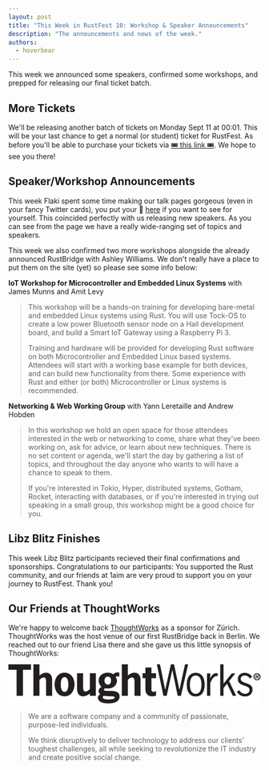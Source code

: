 ```yaml
---
layout: post
title: "This Week in RustFest 10: Workshop & Speaker Announcements"
description: "The announcements and news of the week."
authors:
  - hoverbear
---
```


This week we announced some speakers, confirmed some workshops, and prepped for releasing our final ticket batch.

## More Tickets

We'll be releasing another batch of tickets on Monday Sept 11 at 00:01. This will be your last chance to get a normal (or student) ticket for RustFest. As before you'll be able to purchase your tickets via [🎟 this link 🎟](https://ti.to/asquera-event-ug/rustfest-zurich/). We hope to see you there!

## Speaker/Workshop Announcements

This week Flaki spent some time making our talk pages gorgeous (even in your fancy Twitter cards), you put your 👀 [here](http://zurich.rustfest.eu/talks/) if you want to see for yourself. This coincided perfectly with us releasing new speakers. As you can see from the page we have a really wide-ranging set of topics and speakers.

This week we also confirmed two more workshops alongside the already announced RustBridge with Ashley Williams. We don't really have a place to put them on the site (yet) so please see some info below:

**IoT Workshop for Microcontroller and Embedded Linux Systems** with James Munns and Amit Levy

> This workshop will be a hands-on training for developing bare-metal and embedded Linux systems using Rust. You will use Tock-OS to create a low power Bluetooth sensor node on a Hail development board, and build a Smart IoT Gateway using a Raspberry Pi 3.
>
>
> Training and hardware will be provided for developing Rust software on both Microcontroller and Embedded Linux based systems. Attendees will start with a working base example for both devices, and can build new functionality from there. Some experience with Rust and either (or both) Microcontroller or Linux systems is recommended.

**Networking & Web Working Group** with Yann Leretaille and Andrew Hobden

> In this workshop we hold an open space for those attendees interested in the web or networking to come, share what they've been working on, ask for advice, or learn about new techniques. There is no set content or agenda, we'll start the day by gathering a list of topics, and throughout the day anyone who wants to will have a chance to speak to them.
>
> If you're interested in Tokio, Hyper, distributed systems, Gotham, Rocket, interacting with databases, or if you're interested in trying out speaking in a small group, this workshop might be a good choice for you.

## Libz Blitz Finishes

This week Libz Blitz participants recieved their final confirmations and sponsorships. Congratulations to our participants: You supported the Rust community, and our friends at 1aim are very proud to support you on your journey to RustFest. Thank you!

## Our Friends at ThoughtWorks

We're happy to welcome back [ThoughtWorks](https://www.thoughtworks.com/) as a sponsor for Zürich. ThoughtWorks was the host venue of our first RustBridge back in Berlin. We reached out to our friend Lisa there and she gave us this little synopsis of ThoughtWorks:

[![ThoughtWorks](assets/sponsors/thoughtworks_black.png)](https://www.thoughtworks.com/)

> We are a software company and a community of passionate, purpose-led individuals.
>
> We think disruptively to deliver technology to address our clients' toughest challenges, all while seeking to revolutionize the IT industry and create positive social change.
